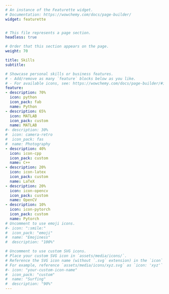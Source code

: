 ```yaml
---
# An instance of the Featurette widget.
# Documentation: https://wowchemy.com/docs/page-builder/
widget: featurette


# This file represents a page section.
headless: true

# Order that this section appears on the page.
weight: 70

title: Skills
subtitle:

# Showcase personal skills or business features.
# - Add/remove as many `feature` blocks below as you like.
# - For available icons, see: https://wowchemy.com/docs/page-builder/#icons
feature:
- description: 70%
  icon: python
  icon_pack: fab
  name: Python
- description: 65%
  icon: MATLAB
  icon_pack: custom 
  name: MATLAB
#- description: 30%
#  icon: camera-retro
#  icon_pack: fas
#  name: Photography
- description: 40%
  icon: icon-cpp
  icon_pack: custom
  name: C++
- description: 20%
  icon: icon-latex
  icon_pack: custom
  name: LaTeX
- description: 20%
  icon: icon-opencv
  icon_pack: custom
  name: OpenCV
- description: 10%
  icon: icon-pytorch
  icon_pack: custom
  name: Pytorch
# Uncomment to use emoji icons.
#- icon: ":smile:"
#  icon_pack: "emoji"
#  name: "Emojiness"
#  description: "100%"  

# Uncomment to use custom SVG icons.
# Place your custom SVG icon in `assets/media/icons/`.
# Reference the SVG icon name (without `.svg` extension) in the `icon` field.
# For example, reference `assets/media/icons/xyz.svg` as `icon: 'xyz'`
#- icon: "your-custom-icon-name"
#  icon_pack: "custom"
#  name: "Surfing"
#  description: "90%"
---
```

